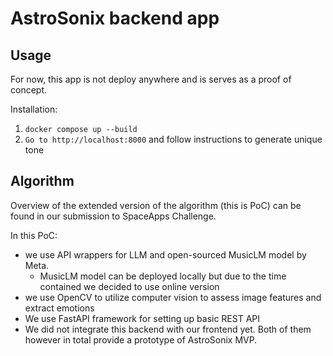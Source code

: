 # AstroSonix backend app

## Usage

For now, this app is not deploy anywhere and is serves as a proof of concept.

Installation:
1. `docker compose up --build`
2. `Go to http://localhost:8000` and follow instructions to generate unique tone

## Algorithm

Overview of the extended version of the algorithm (this is PoC)
can be found in our submission to SpaceApps Challenge.

In this PoC:
* we use API wrappers for LLM and open-sourced MusicLM model by Meta.
    * MusicLM model can be deployed locally but due to the time contained we decided to use online version
* we use OpenCV to utilize computer vision to assess image features and extract emotions
* We use FastAPI framework for setting up basic REST API
* We did not integrate this backend with our frontend yet. Both of them however in total provide a prototype of AstroSonix MVP.  
